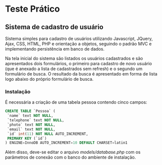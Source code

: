 Teste Prático
====================

Sistema de cadastro de usuário
---------------------

Sistema simples para cadastro de usuários utilizando Javascript, JQuery,
Ajax, CSS, HTML, PHP e orientação a objetos, seguindo o padrão MVC e
implementando persistência em banco de dados.

Na tela inicial do sistema são listados os usuários cadastrados e são
apresentados dois formulários, o primeiro para cadastro de novo usuário
(que é anexado a lista de cadastrados sem refresh) e o segundo um formulário
de busca. O resultado da busca é apresentado em forma de lista logo abaixo
do próprio formulário de busca.


### Instalação
É necessária a criação de uma tabela pessoa contendo cinco campos:

```sql
CREATE TABLE `Pessoa` (
 `name` text NOT NULL,
 `telephone` text NOT NULL,
 `photo` text NOT NULL,
 `email` text NOT NULL,
 `id` int(11) NOT NULL AUTO_INCREMENT,
 PRIMARY KEY (`id`)
) ENGINE=InnoDB AUTO_INCREMENT=10 DEFAULT CHARSET=latin1
```

Além disso, deve-se editar o arquivo *models/database.php* com os parâmetros
de conexão com o banco do ambiente de instalação.



